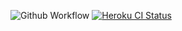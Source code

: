 ![Github Workflow](https://github.com/pietromezzadri/exchange_rate/actions/workflows/django.yml/badge.svg)
[![Heroku CI Status](https://salty-plateau-96183.herokuapp.com/last.svg)](https://dashboard.heroku.com/pipelines/349caefe-0de7-463c-bd78-9695a35f208a/tests)
